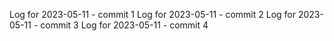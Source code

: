 Log for 2023-05-11 - commit 1
Log for 2023-05-11 - commit 2
Log for 2023-05-11 - commit 3
Log for 2023-05-11 - commit 4
